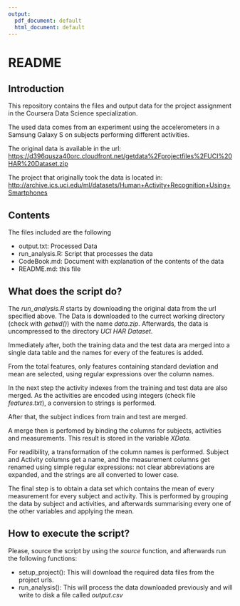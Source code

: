 ```yaml
---
output:
  pdf_document: default
  html_document: default
---
```

# README


## Introduction

This repository contains the files and output data for the project assignment in the Coursera Data
Science specialization.

The used data comes from an experiment using the accelerometers in a Samsung Galaxy S on subjects performing different activities.

The original data is available in the url: https://d396qusza40orc.cloudfront.net/getdata%2Fprojectfiles%2FUCI%20HAR%20Dataset.zip

The project that originally took the data is located in: http://archive.ics.uci.edu/ml/datasets/Human+Activity+Recognition+Using+Smartphones



## Contents

The files included are the following

- output.txt: Processed Data
- run_analysis.R: Script that processes the data
- CodeBook.md: Document with explanation of the contents of the data
- README.md: this file


## What does the script do?

The *run_analysis.R* starts by downloading the original data from the url specified above. The Data is downloaded to the currect working directory (check with *getwd()*) with the name *data.zip*. Afterwards, the data is uncompressed to the directory *UCI HAR Dataset*.

Immediately after, both the training data and the test data ara merged into a single data table and the names for every of the features is added.

From the total features, only features containing standard deviation and mean are selected, using regular expressions over the column names.

In the next step the activity indexes from the training and test data are also merged. As the activities are encoded using integers (check file *features.txt*), a conversion to strings is performed.

After that, the subject indices from train and test are merged.

A merge then is perfomed by binding the columns for subjects, activities and measurements. This result is stored in the variable *XData*.

For readibility, a transformation of the column names is performed. Subject and Activity columns get a name, and the measurement columns get renamed using simple regular expressions: not clear abbreviations are expanded, and the strings are all converted to lower case.

The final step is to obtain a data set which contains the mean of every measurement for every subject and activity. This is performed by grouping the data by subject and activities, and afterwards summarising every one of the other variables and applying the mean.

## How to execute the script?

Please, source the script by using the *source* function, and afterwards run the following functions:

* setup_project(): This will download the required data files from the project urls.
* run_analysis(): This will process the data downloaded previously and will write to disk a file called *output.csv*